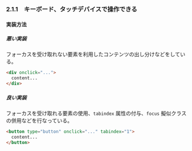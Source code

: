 ### 2.1.1　キーボード、タッチデバイスで操作できる

#### 実装方法

##### 悪い実装

フォーカスを受け取れない要素を利用したコンテンツの出し分けなどをしている。

```html
<div onclick="...">
  content...
</div>
```

##### 良い実装

フォーカスを受け取れる要素の使用、`tabindex` 属性の付与、`focus` 擬似クラスの併用などを行なっている。

```html
<button type="button" onclick="..." tabindex="1">
  content...
</button>
```
